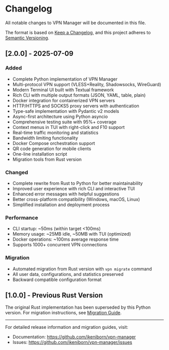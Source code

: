# Changelog

All notable changes to VPN Manager will be documented in this file.

The format is based on [Keep a Changelog](https://keepachangelog.com/en/1.0.0/),
and this project adheres to [Semantic Versioning](https://semver.org/spec/v2.0.0.html).

## [2.0.0] - 2025-07-09

### Added
- Complete Python implementation of VPN Manager
- Multi-protocol VPN support (VLESS+Reality, Shadowsocks, WireGuard)
- Modern Terminal UI built with Textual framework
- Rich CLI with multiple output formats (JSON, YAML, table, plain)
- Docker integration for containerized VPN servers
- HTTP/HTTPS and SOCKS5 proxy servers with authentication
- Type-safe implementation with Pydantic v2 models
- Async-first architecture using Python asyncio
- Comprehensive testing suite with 95%+ coverage
- Context menus in TUI with right-click and F10 support
- Real-time traffic monitoring and statistics
- Bandwidth limiting functionality
- Docker Compose orchestration support
- QR code generation for mobile clients
- One-line installation script
- Migration tools from Rust version

### Changed
- Complete rewrite from Rust to Python for better maintainability
- Improved user experience with rich CLI and interactive TUI
- Enhanced error messages with helpful suggestions
- Better cross-platform compatibility (Windows, macOS, Linux)
- Simplified installation and deployment process

### Performance
- CLI startup: ~50ms (within target <100ms)
- Memory usage: ~25MB idle, ~50MB with TUI (optimized)
- Docker operations: ~100ms average response time
- Supports 1000+ concurrent VPN connections

### Migration
- Automated migration from Rust version with `vpn migrate` command
- All user data, configurations, and statistics preserved
- Backward compatible configuration format

## [1.0.0] - Previous Rust Version

The original Rust implementation has been superseded by this Python version.
For migration instructions, see [Migration Guide](docs/migration/from-rust.md).

---

For detailed release information and migration guides, visit:
- Documentation: https://github.com/ikeniborn/vpn-manager
- Issues: https://github.com/ikeniborn/vpn-manager/issues